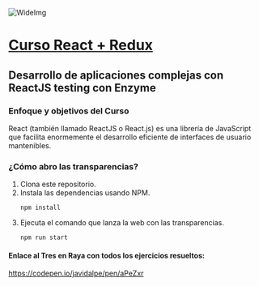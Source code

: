![WideImg](http://fictizia.com/img/github/Fictizia-plan-estudios-github.jpg)

# [Curso React + Redux](https://fictizia.com/formacion/curso-react-js-redux)
## Desarrollo de aplicaciones complejas con ReactJS testing con Enzyme

### Enfoque y objetivos del Curso
React (también llamado ReactJS o React.js) es una librería de JavaScript que facilita enormemente el desarrollo eficiente de interfaces de usuario mantenibles.

### ¿Cómo abro las transparencias?
1. Clona este repositorio.
1. Instala las dependencias usando NPM.
	```shell
    npm install
    ```
1. Ejecuta el comando que lanza la web con las transparencias.
	```shell
    npm run start
	```

#### Enlace al Tres en Raya con todos los ejercicios resueltos:

https://codepen.io/javidalpe/pen/aPeZxr
